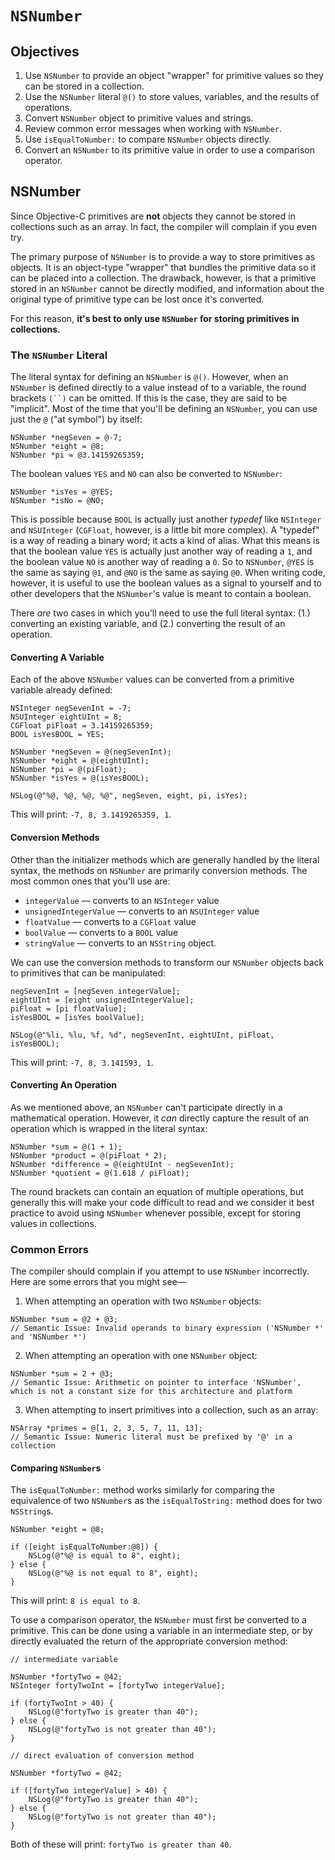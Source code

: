 # `NSNumber`

## Objectives

1. Use `NSNumber` to provide an object "wrapper" for primitive values so they can be stored in a collection.
2. Use the `NSNumber` literal `@()` to store values, variables, and the results of operations.
3. Convert `NSNumber` object to primitive values and strings.
4. Review common error messages when working with `NSNumber`.
5. Use `isEqualToNumber:` to compare `NSNumber` objects directly.
6. Convert an `NSNumber` to its primitive value in order to use a comparison operator.

## NSNumber

Since Objective-C primitives are **not** objects they cannot be stored in collections such as an array. In fact, the compiler will complain if you even try. 

The primary purpose of `NSNumber` is to provide a way to store primitives as objects. It is an object-type "wrapper" that bundles the primitive data so it can be placed into a collection. The drawback, however, is that a primitive stored in an `NSNumber` cannot be directly modified, and information about the original type of primitive type can be lost once it's converted.

For this reason, **it's best to only use `NSNumber` for storing primitives in collections.**

### The `NSNumber` Literal

The literal syntax for defining an `NSNumber` is `@()`. However, when an `NSNumber` is defined directly to a value instead of to a variable, the round brackets `(``)` can be omitted. If this is the case, they are said to be "implicit". Most of the time that you'll be defining an `NSNumber`, you can use just the `@` ("at symbol") by itself: 

```objc
NSNumber *negSeven = @-7;
NSNumber *eight = @8;
NSNumber *pi = @3.14159265359;
```

The boolean values `YES` and `NO` can also be converted to `NSNumber`:

```objc
NSNumber *isYes = @YES;
NSNumber *isNo = @NO;
```
This is possible because `BOOL` is actually just another *typedef* like `NSInteger` and `NSUInteger` (`CGFloat`, however, is a little bit more complex). A "typedef" is a way of reading a binary word; it acts a kind of alias. What this means is that the boolean value `YES` is actually just another way of reading a `1`, and the boolean value `NO` is another way of reading a `0`. So to `NSNumber`, `@YES` is the same as saying `@1`, and `@NO` is the same as saying `@0`. When writing code, however, it is useful to use the boolean values as a signal to yourself and to other developers that the `NSNumber`'s value is meant to contain a boolean.

There *are* two cases in which you'll need to use the full literal syntax: (1.) converting an existing variable, and (2.) converting the result of an operation.

#### Converting A Variable

Each of the above `NSNumber` values can be converted from a primitive variable already defined:

```objc
NSInteger negSevenInt = -7;
NSUInteger eightUInt = 8;
CGFloat piFloat = 3.14159265359;
BOOL isYesBOOL = YES;

NSNumber *negSeven = @(negSevenInt);
NSNumber *eight = @(eightUInt);
NSNumber *pi = @(piFloat);
NSNumber *isYes = @(isYesBOOL);

NSLog(@"%@, %@, %@, %@", negSeven, eight, pi, isYes);
```
This will print: `-7, 8, 3.1419265359, 1`.

#### Conversion Methods

Other than the initializer methods which are generally handled by the literal syntax, the methods on `NSNumber` are primarily conversion methods. The most common ones that you'll use are:

* `integerValue` — converts to an `NSInteger` value
* `unsignedIntegerValue` — converts to an `NSUInteger` value
* `floatValue` — converts to a `CGFloat` value
* `boolValue` — converts to a `BOOL` value
* `stringValue` — converts to an `NSString` object.

We can use the conversion methods to transform our `NSNumber` objects back to primitives that can be manipulated:

```objc
negSevenInt = [negSeven integerValue];
eightUInt = [eight unsignedIntegerValue];
piFloat = [pi floatValue];
isYesBOOL = [isYes boolValue];
    
NSLog(@"%li, %lu, %f, %d", negSevenInt, eightUInt, piFloat, isYesBOOL);
```
This will print: `-7, 8, 3.141593, 1`.

#### Converting An Operation

As we mentioned above, an `NSNumber` can't participate directly in a mathematical operation. However, it *can* directly capture the result of an operation which is wrapped in the literal syntax:

```objc
NSNumber *sum = @(1 + 1);
NSNumber *product = @(piFloat * 2);
NSNumber *difference = @(eightUInt - negSevenInt);
NSNumber *quotient = @(1.618 / piFloat);
```
The round brackets can contain an equation of multiple operations, but generally this will make your code difficult to read and we consider it best practice to avoid using `NSNumber` whenever possible, except for storing values in collections.

### Common Errors

The compiler should complain if you attempt to use `NSNumber` incorrectly. Here are some errors that you might see—

1) When attempting an operation with two `NSNumber` objects:

```objc
NSNumber *sum = @2 + @3;
// Semantic Issue: Invalid operands to binary expression ('NSNumber *' and 'NSNumber *')
```
2) When attempting an operation with one `NSNumber` object:

```objc 
NSNumber *sum = 2 + @3; 
// Semantic Issue: Arithmetic on pointer to interface 'NSNumber', which is not a constant size for this architecture and platform
```
3) When attempting to insert primitives into a collection, such as an array:

```objc
NSArray *primes = @[1, 2, 3, 5, 7, 11, 13]; 
// Semantic Issue: Numeric literal must be prefixed by '@' in a collection
```

#### Comparing `NSNumber`s

The `isEqualToNumber:` method works similarly for comparing the equivalence of two `NSNumber`s as the `isEqualToString:` method does for two `NSString`s.

```objc
NSNumber *eight = @8;

if ([eight isEqualToNumber:@8]) {
    NSLog(@"%@ is equal to 8", eight);
} else {
    NSLog(@"%@ is not equal to 8", eight);
}
```
This will print: `8 is equal to 8`.

To use a comparison operator, the `NSNumber` must first be converted to a primitive. This can be done using a variable in an intermediate step, or by directly evaluated the return of the appropriate conversion method:

```objc
// intermediate variable

NSNumber *fortyTwo = @42;
NSInteger fortyTwoInt = [fortyTwo integerValue];

if (fortyTwoInt > 40) {
    NSLog(@"fortyTwo is greater than 40");
} else {
    NSLog(@"fortyTwo is not greater than 40");
}
```

```objc
// direct evaluation of conversion method

NSNumber *fortyTwo = @42;

if ([fortyTwo integerValue] > 40) {
    NSLog(@"fortyTwo is greater than 40");
} else {
    NSLog(@"fortyTwo is not greater than 40");
}
```
Both of these will print: `fortyTwo is greater than 40`.